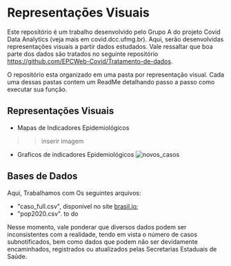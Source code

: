 # Representações Visuais 
Este repositório é um trabalho desenvolvido pelo Grupo A do projeto Covid Data Analytics (veja mais em covid.dcc.ufmg.br).  Aqui, serão desenvolvidas representações visuais a partir dados estudados. Vale ressaltar que boa parte dos dados são tratados no seguinte repositório https://github.com/EPCWeb-Covid/Tratamento-de-dados.

O repositório esta organizado em uma pasta por representação visual. Cada uma dessas pastas contem um ReadMe detalhando passo a passo como executar sua função.

## Representações Visuais 
- Mapas de Indicadores Epidemiológicos
>> inserir imagem
- Graficos de indicadores Epidemiológicos 
 ![novos_casos](https://user-images.githubusercontent.com/58361234/92538919-640d0a80-f216-11ea-9fb9-70508a728745.png)


## Bases de Dados
Aqui, Trabalhamos com Os seguintes arquivos:
- "caso_full.csv", disponível no site [brasil.io](https://brasil.io/dataset/covid19/caso_full/);
- "pop2020.csv".  to do 



Nesse momento, vale ponderar que diversos dados podem ser inconsistentes com a realidade, tendo em vista o número de casos subnotificados, bem como dados que podem não ser devidamente encaminhados, registrados ou atualizados pelas Secretarias Estaduais de Saúde.
